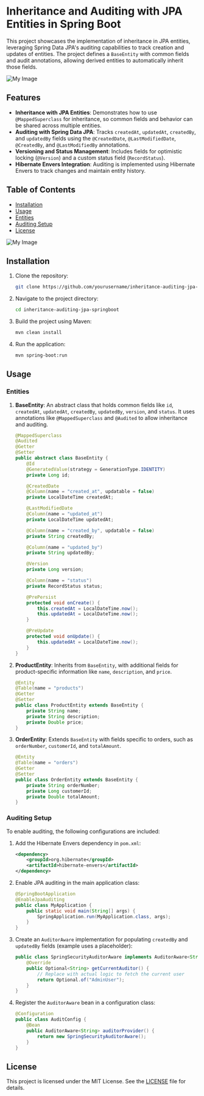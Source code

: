 # Inheritance and Auditing with JPA Entities in Spring Boot

This project showcases the implementation of inheritance in JPA entities, leveraging Spring Data JPA's auditing capabilities to track creation and updates of entities. The project defines a `BaseEntity` with common fields and audit annotations, allowing derived entities to automatically inherit those fields.

![My Image](https://github.com/glovistts/polymorphism_in_model_creationin_java_spring/blob/master/Dark%20Navy%20%26%20Green%20Geometric%20Modern%20Computer%20Programmer%20What%20is%20Programming%20for%20Instagram%20Post%20(1).png)

## Features

- **Inheritance with JPA Entities**: Demonstrates how to use `@MappedSuperclass` for inheritance, so common fields and behavior can be shared across multiple entities.
- **Auditing with Spring Data JPA**: Tracks `createdAt`, `updatedAt`, `createdBy`, and `updatedBy` fields using the `@CreatedDate`, `@LastModifiedDate`, `@CreatedBy`, and `@LastModifiedBy` annotations.
- **Versioning and Status Management**: Includes fields for optimistic locking (`@Version`) and a custom status field (`RecordStatus`).
- **Hibernate Envers Integration**: Auditing is implemented using Hibernate Envers to track changes and maintain entity history.

## Table of Contents

- [Installation](#installation)
- [Usage](#usage)
- [Entities](#entities)
- [Auditing Setup](#auditing-setup)
- [License](#license)

![My Image](https://github.com/glovistts/polymorphism_in_model_creationin_java_spring/blob/master/OrderEntity.png)


## Installation

1. Clone the repository:
    ```bash
    git clone https://github.com/yourusername/inheritance-auditing-jpa-springboot.git
    ```
2. Navigate to the project directory:
    ```bash
    cd inheritance-auditing-jpa-springboot
    ```
3. Build the project using Maven:
    ```bash
    mvn clean install
    ```
4. Run the application:
    ```bash
    mvn spring-boot:run
    ```

## Usage

### Entities

1. **BaseEntity**: 
    An abstract class that holds common fields like `id`, `createdAt`, `updatedAt`, `createdBy`, `updatedBy`, `version`, and `status`. It uses annotations like `@MappedSuperclass` and `@Audited` to allow inheritance and auditing.

    ```java
    @MappedSuperclass
    @Audited
    @Getter
    @Setter
    public abstract class BaseEntity {
        @Id
        @GeneratedValue(strategy = GenerationType.IDENTITY)
        private Long id;

        @CreatedDate
        @Column(name = "created_at", updatable = false)
        private LocalDateTime createdAt;

        @LastModifiedDate
        @Column(name = "updated_at")
        private LocalDateTime updatedAt;

        @Column(name = "created_by", updatable = false)
        private String createdBy;

        @Column(name = "updated_by")
        private String updatedBy;

        @Version
        private Long version;

        @Column(name = "status")
        private RecordStatus status;

        @PrePersist
        protected void onCreate() {
            this.createdAt = LocalDateTime.now();
            this.updatedAt = LocalDateTime.now();
        }

        @PreUpdate
        protected void onUpdate() {
            this.updatedAt = LocalDateTime.now();
        }
    }
    ```

2. **ProductEntity**:
    Inherits from `BaseEntity`, with additional fields for product-specific information like `name`, `description`, and `price`.

    ```java
    @Entity
    @Table(name = "products")
    @Getter
    @Setter
    public class ProductEntity extends BaseEntity {
        private String name;
        private String description;
        private Double price;
    }
    ```

3. **OrderEntity**:
    Extends `BaseEntity` with fields specific to orders, such as `orderNumber`, `customerId`, and `totalAmount`.

    ```java
    @Entity
    @Table(name = "orders")
    @Getter
    @Setter
    public class OrderEntity extends BaseEntity {
        private String orderNumber;
        private Long customerId;
        private Double totalAmount;
    }
    ```

### Auditing Setup

To enable auditing, the following configurations are included:

1. Add the Hibernate Envers dependency in `pom.xml`:

    ```xml
    <dependency>
        <groupId>org.hibernate</groupId>
        <artifactId>hibernate-envers</artifactId>
    </dependency>
    ```

2. Enable JPA auditing in the main application class:

    ```java
    @SpringBootApplication
    @EnableJpaAuditing
    public class MyApplication {
        public static void main(String[] args) {
            SpringApplication.run(MyApplication.class, args);
        }
    }
    ```

3. Create an `AuditorAware` implementation for populating `createdBy` and `updatedBy` fields (example uses a placeholder):

    ```java
    public class SpringSecurityAuditorAware implements AuditorAware<String> {
        @Override
        public Optional<String> getCurrentAuditor() {
            // Replace with actual logic to fetch the current user
            return Optional.of("AdminUser");
        }
    }
    ```

4. Register the `AuditorAware` bean in a configuration class:

    ```java
    @Configuration
    public class AuditConfig {
        @Bean
        public AuditorAware<String> auditorProvider() {
            return new SpringSecurityAuditorAware();
        }
    }
    ```

## License

This project is licensed under the MIT License. See the [LICENSE](LICENSE) file for details.
